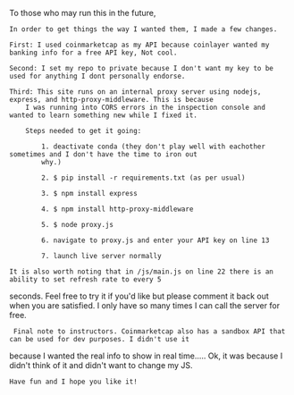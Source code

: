 To those who may run this in the future,

    In order to get things the way I wanted them, I made a few changes.

    First: I used coinmarketcap as my API because coinlayer wanted my banking info for a free API key, Not cool.

    Second: I set my repo to private because I don't want my key to be used for anything I dont personally endorse.

    Third: This site runs on an internal proxy server using nodejs, express, and http-proxy-middleware. This is because 
        I was running into CORS errors in the inspection console and wanted to learn something new while I fixed it.

        Steps needed to get it going:

            1. deactivate conda (they don't play well with eachother sometimes and I don't have the time to iron out 
            why.)

            2. $ pip install -r requirements.txt (as per usual)

            3. $ npm install express

            4. $ npm install http-proxy-middleware

            5. $ node proxy.js

            6. navigate to proxy.js and enter your API key on line 13

            7. launch live server normally

    It is also worth noting that in /js/main.js on line 22 there is an ability to set refresh rate to every 5 
seconds. Feel free to try it if you'd like but please comment it back out when you are satisfied. I only have so many
times I can call the server for free.

     Final note to instructors. Coinmarketcap also has a sandbox API that can be used for dev purposes. I didn't use it
because I wanted the real info to show in real time..... Ok, it was because I didn't think of it and didn't want to 
change my JS.

    Have fun and I hope you like it!
